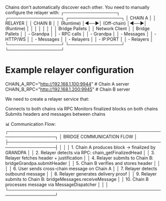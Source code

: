 Chains don't automatically discover each other. You need to manually configure the relayer with:
┌─────────────────┐    ┌─────────────────┐    ┌─────────────────┐
│    CHAIN A      │    │     RELAYER     │    │    CHAIN B      │
│   (Runtime)     │◄──►│   (Off-chain)   │◄──►│   (Runtime)     │
│                 │    │                 │    │                 │
│ Bridge Pallets  │    │ Network Client  │    │ Bridge Pallets  │
│ - Grandpa       │    │ - RPC calls     │    │ - Grandpa       │
│ - Messages      │    │ - HTTP/WS       │    │ - Messages      │
│ - Relayers      │    │ - IP:PORT       │    │ - Relayers      │
└─────────────────┘    └─────────────────┘    └─────────────────┘

# Example relayer configuration
CHAIN_A_RPC="http://192.168.1.100:9944"  # Chain A server
CHAIN_B_RPC="http://192.168.1.200:9945"  # Chain B server


We need to create a relayer service that:

Connects to both chains via RPC
Monitors finalized blocks on both chains
Submits headers and messages between chains



📊 Communication Flow:
┌─────────────────────────────────────────────────────────────────┐
│                    BRIDGE COMMUNICATION FLOW                    │
├─────────────────────────────────────────────────────────────────┤
│                                                                 │
│ 1. Chain A produces block → finalized by GRANDPA               │
│ 2. Relayer detects via RPC: chain_getFinalizedHead             │
│ 3. Relayer fetches header + justification                      │
│ 4. Relayer submits to Chain B: bridgeGrandpa.submitHeader      │
│ 5. Chain B verifies and stores header                          │
│                                                                 │
│ 6. User sends cross-chain message on Chain A                   │
│ 7. Relayer detects outbound message                            │
│ 8. Relayer generates delivery proof                            │
│ 9. Relayer submits to Chain B: bridgeMessages.receiveMessage   │
│ 10. Chain B processes message via MessageDispatcher            │
│                                                                 │
└─────────────────────────────────────────────────────────────────┘